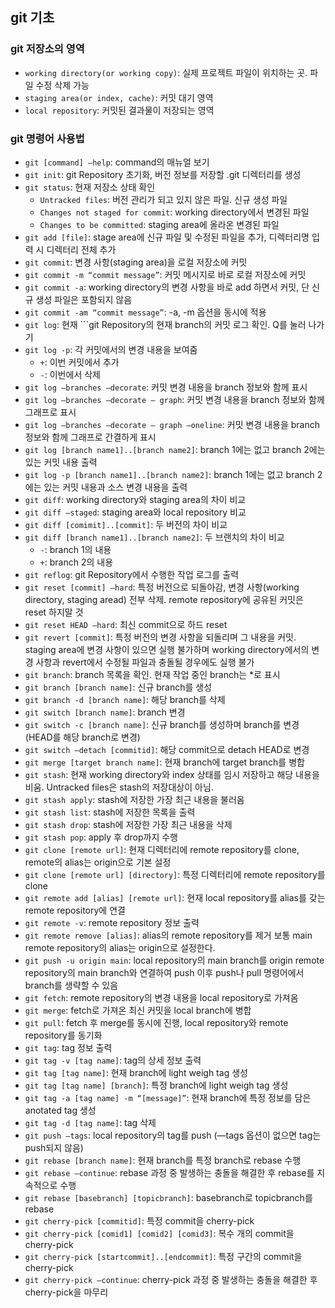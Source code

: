 ## git 기초

### git 저장소의 영역
* ```working directory(or working copy)```: 실제 프로젝트 파일이 위치하는 곳. 파일 수정 삭제 가능
* ```staging area(or index, cache)```: 커밋 대기 영역
* ```local repository```: 커밋된 결과물이 저장되는 영역

### git 명령어 사용법
* ```git [command] —help```: command의 매뉴얼 보기
* ```git init```: git Repository 초기화, 버전 정보를 저장할 .git 디렉터리를 생성
* ```git status```: 현재 저장소 상태 확인
    * ```Untracked files```: 버전 관리가 되고 있지 않은 파일. 신규 생성 파일
    * ```Changes not staged for commit```: working directory에서 변경된 파일
    * ```Changes to be committed```: staging area에 올라온 변경된 파일
* ```git add [file]```: stage area에 신규 파일 및 수정된 파일을 추가, 디렉터리명 입력 시 디렉터리 전체 추가
* ```git commit```: 변경 사항(staging area)을 로컬 저장소에 커밋
* ```git commit -m “commit message”```: 커밋 메시지로 바로 로컬 저장소에 커밋
* ```git commit -a```: working directory의 변경 사항을 바로 add 하면서 커밋, 단 신규 생성 파일은 포함되지 않음
* ```git commit -am “commit message”```: -a, -m 옵션을 동시에 적용
* ```git log```: 현재 ```git Repository의 현재 branch의 커밋 로그 확인. Q를 눌러 나가기
* ```git log -p```: 각 커밋에서의 변경 내용을 보여줌  
    * ```+```: 이번 커밋에서 추가
    * ```-```: 이번에서 삭제  
* ```git log —branches —decorate```: 커밋 변경 내용을 branch 정보와 함께 표시 
* ```git log —branches —decorate — graph```: 커밋 변경 내용을 branch 정보와 함께 그래프로 표시 
* ```git log —branches —decorate — graph —oneline```: 커밋 변경 내용을 branch 정보와 함께 그래프로 간결하게 표시
* ```git log [branch name1]..[branch name2]```: branch 1에는 없고 branch 2에는 있는 커밋 내용 출력
* ```git log -p [branch name1]..[branch name2]```: branch 1에는 없고 branch 2에는 있는 커밋 내용과 소스 변경 내용을 출력
* ```git diff```: working directory와 staging area의 차이 비교
* ```git diff —staged```: staging area와 local repository 비교
* ```git diff [comimit]..[commit]```: 두 버전의 차이 비교
* ```git diff [branch name1]..[branch name2]```: 두 브랜치의 차이 비교 
    * ```-```: branch 1의 내용
    * ```+```: branch 2의 내용
* ```git reflog```: git Repository에서 수행한 작업 로그를 출력
* ```git reset [commit] —hard```: 특정 버전으로 되돌아감, 변경 사항(working directory, staging aread) 전부 삭제. remote repository에 공유된 커밋은 reset 하지말 것
* ```git reset HEAD —hard```: 최신 commit으로 하드 reset
* ```git revert [commit]```: 특정 버전의 변경 사항을 되돌리며 그 내용을 커밋.
staging area에 변경 사항이 있으면 실행 불가하며 working directory에서의 변경 사항과 revert에서 수정될 파일과 충돌될 경우에도 실행 불가
* ```git branch```: branch 목록을 확인. 현재 작업 중인 branch는 *로 표시
* ```git branch [branch name]```: 신규 branch를 생성
* ```git branch -d [branch name]```: 해당 branch를 삭제
* ```git switch [branch name]```: branch 변경
* ```git switch -c [branch name]```: 신규 branch를 생성하며 branch를 변경 (HEAD를 해당 branch로 변경)
* ```git switch —detach [commitid]```: 해당 commit으로 detach HEAD로 변경
* ```git merge [target branch name]```: 현재 branch에 target branch를 병합
* ```git stash```: 현재 working directory와 index 상태를 임시 저장하고 해당 내용을 비움. Untracked files은 stash의 저장대상이 아님.
* ```git stash apply```: stash에 저장한 가장 최근 내용을 불러옴
* ```git stash list```: stash에 저장한 목록을 출력
* ```git stash drop```: stash에 저장한 가장 최근 내용을 삭제
* ```git stash pop```: apply 후 drop까지 수행
* ```git clone [remote url]```: 현재 디렉터리에 remote repository를 clone, remote의 alias는 origin으로 기본 설정
* ```git clone [remote url] [directory]```: 특정 디렉터리에 remote repository를 clone
* ```git remote add [alias] [remote url]```: 현재 local repository를 alias를 갖는 remote repository에 연결
* ```git remote -v```: remote repository 정보 출력
* ```git remote remove [alias]```: alias의 remote repository를 제거
보통 main remote repository의 alias는 origin으로 설정한다.
* ```git push -u origin main```: local repository의 main branch를 origin remote repository의 main branch와 연결하여 push
이후 push나 pull 명령어에서 branch를 생략할 수 있음
* ```git fetch```: remote repository의 변경 내용을 local repository로 가져옴
* ```git merge```: fetch로 가져온 최신 커밋을 local branch에 병합
* ```git pull```: fetch 후 merge를 동시에 진행, local repository와 remote repository를 동기화
* ```git tag```: tag 정보 출력
* ```git tag -v [tag name]```: tag의 상세 정보 출력
* ```git tag [tag name]```: 현재 branch에 light weigh tag 생성
* ```git tag [tag name] [branch]```: 특정 branch에 light weigh tag 생성
* ```git tag -a [tag name] -m “[message]”```: 현재 branch에 특정 정보를 담은 anotated tag 생성
* ```git tag -d [tag name]```: tag 삭제
* ```git push —tags```: local repository의 tag를 push (—tags 옵션이 없으면 tag는 push되지 않음)
* ```git rebase [branch name]```: 현재 branch를 특정 branch로 rebase 수행
* ```git rebase —continue```: rebase 과정 중 발생하는 충돌을 해결한 후 rebase를 지속적으로 수행
* ```git rebase [basebranch] [topicbranch]```: basebranch로 topicbranch를 rebase
* ```git cherry-pick [commitid]```: 특정 commit을 cherry-pick
* ```git cherry-pick [comid1] [comid2] [comid3]```: 복수 개의 commit을 cherry-pick
* ```git cherry-pick [startcommit]..[endcommit]```: 특정 구간의 commit을 cherry-pick
* ```git cherry-pick —continue```: cherry-pick 과정 중 발생하는 충돌을 해결한 후 cherry-pick을 마무리